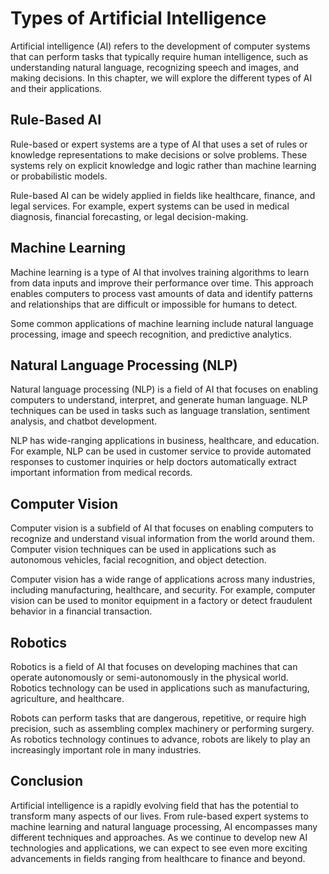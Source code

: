 Types of Artificial Intelligence
=============================================================================

Artificial intelligence (AI) refers to the development of computer systems that can perform tasks that typically require human intelligence, such as understanding natural language, recognizing speech and images, and making decisions. In this chapter, we will explore the different types of AI and their applications.

Rule-Based AI
-------------

Rule-based or expert systems are a type of AI that uses a set of rules or knowledge representations to make decisions or solve problems. These systems rely on explicit knowledge and logic rather than machine learning or probabilistic models.

Rule-based AI can be widely applied in fields like healthcare, finance, and legal services. For example, expert systems can be used in medical diagnosis, financial forecasting, or legal decision-making.

Machine Learning
----------------

Machine learning is a type of AI that involves training algorithms to learn from data inputs and improve their performance over time. This approach enables computers to process vast amounts of data and identify patterns and relationships that are difficult or impossible for humans to detect.

Some common applications of machine learning include natural language processing, image and speech recognition, and predictive analytics.

Natural Language Processing (NLP)
---------------------------------

Natural language processing (NLP) is a field of AI that focuses on enabling computers to understand, interpret, and generate human language. NLP techniques can be used in tasks such as language translation, sentiment analysis, and chatbot development.

NLP has wide-ranging applications in business, healthcare, and education. For example, NLP can be used in customer service to provide automated responses to customer inquiries or help doctors automatically extract important information from medical records.

Computer Vision
---------------

Computer vision is a subfield of AI that focuses on enabling computers to recognize and understand visual information from the world around them. Computer vision techniques can be used in applications such as autonomous vehicles, facial recognition, and object detection.

Computer vision has a wide range of applications across many industries, including manufacturing, healthcare, and security. For example, computer vision can be used to monitor equipment in a factory or detect fraudulent behavior in a financial transaction.

Robotics
--------

Robotics is a field of AI that focuses on developing machines that can operate autonomously or semi-autonomously in the physical world. Robotics technology can be used in applications such as manufacturing, agriculture, and healthcare.

Robots can perform tasks that are dangerous, repetitive, or require high precision, such as assembling complex machinery or performing surgery. As robotics technology continues to advance, robots are likely to play an increasingly important role in many industries.

Conclusion
----------

Artificial intelligence is a rapidly evolving field that has the potential to transform many aspects of our lives. From rule-based expert systems to machine learning and natural language processing, AI encompasses many different techniques and approaches. As we continue to develop new AI technologies and applications, we can expect to see even more exciting advancements in fields ranging from healthcare to finance and beyond.
